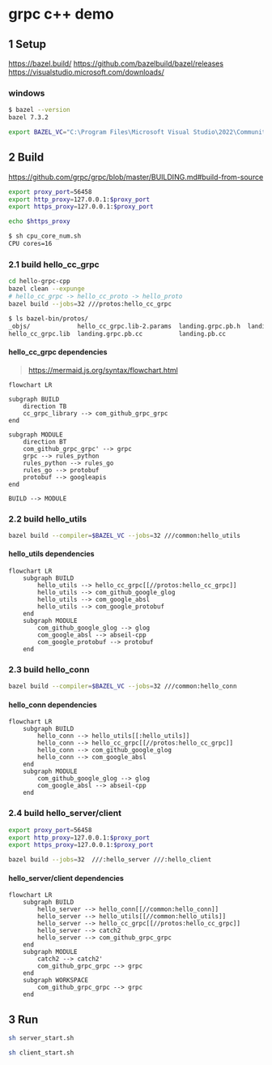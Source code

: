 # grpc c++ demo

## 1 Setup

<https://bazel.build/>
<https://github.com/bazelbuild/bazel/releases>
<https://visualstudio.microsoft.com/downloads/>

### windows

<!-- bazel-7.3.2-windows-x86_64.zip -->

```sh
$ bazel --version
bazel 7.3.2
```

```sh
export BAZEL_VC="C:\Program Files\Microsoft Visual Studio\2022\Community\VC"
```

## 2 Build

<https://github.com/grpc/grpc/blob/master/BUILDING.md#build-from-source>

```sh
export proxy_port=56458
export http_proxy=127.0.0.1:$proxy_port
export https_proxy=127.0.0.1:$proxy_port
```

```sh
echo $https_proxy
```

```sh
$ sh cpu_core_num.sh 
CPU cores=16
```

### 2.1 build hello_cc_grpc

```sh
cd hello-grpc-cpp
bazel clean --expunge 
# hello_cc_grpc -> hello_cc_proto -> hello_proto
bazel build --jobs=32 ///protos:hello_cc_grpc
```

```sh
$ ls bazel-bin/protos/
_objs/             hello_cc_grpc.lib-2.params  landing.grpc.pb.h  landing.pb.h
hello_cc_grpc.lib  landing.grpc.pb.cc          landing.pb.cc
```

#### hello_cc_grpc dependencies

> <https://mermaid.js.org/syntax/flowchart.html>

```mermaid
flowchart LR

subgraph BUILD
    direction TB
    cc_grpc_library --> com_github_grpc_grpc
end

subgraph MODULE
    direction BT
    com_github_grpc_grpc' --> grpc
    grpc --> rules_python
    rules_python --> rules_go
    rules_go --> protobuf
    protobuf --> googleapis
end

BUILD --> MODULE
```

### 2.2 build hello_utils

```sh
bazel build --compiler=$BAZEL_VC --jobs=32 ///common:hello_utils
```

#### hello_utils dependencies

```mermaid
flowchart LR
    subgraph BUILD
        hello_utils --> hello_cc_grpc[[//protos:hello_cc_grpc]]
        hello_utils --> com_github_google_glog
        hello_utils --> com_google_absl
        hello_utils --> com_google_protobuf
    end
    subgraph MODULE
        com_github_google_glog --> glog
        com_google_absl --> abseil-cpp
        com_google_protobuf --> protobuf
    end
```

### 2.3 build hello_conn

```sh
bazel build --compiler=$BAZEL_VC --jobs=32 ///common:hello_conn
```

#### hello_conn dependencies

```mermaid
flowchart LR
    subgraph BUILD
        hello_conn --> hello_utils[[:hello_utils]]
        hello_conn --> hello_cc_grpc[[//protos:hello_cc_grpc]]
        hello_conn --> com_github_google_glog
        hello_conn --> com_google_absl
    end
    subgraph MODULE
        com_github_google_glog --> glog
        com_google_absl --> abseil-cpp
    end
```

### 2.4 build hello_server/client

```sh
export proxy_port=56458
export http_proxy=127.0.0.1:$proxy_port
export https_proxy=127.0.0.1:$proxy_port
```

```sh
bazel build --jobs=32  ///:hello_server ///:hello_client
```

#### hello_server/client dependencies

```mermaid
flowchart LR
    subgraph BUILD
        hello_server --> hello_conn[[//common:hello_conn]]
        hello_server --> hello_utils[[//common:hello_utils]]
        hello_server --> hello_cc_grpc[[//protos:hello_cc_grpc]]
        hello_server --> catch2
        hello_server --> com_github_grpc_grpc
    end
    subgraph MODULE
        catch2 --> catch2'
        com_github_grpc_grpc --> grpc
    end
    subgraph WORKSPACE
        com_github_grpc_grpc --> grpc
    end
```

## 3 Run

```bash
sh server_start.sh
```

```bash
sh client_start.sh
```
